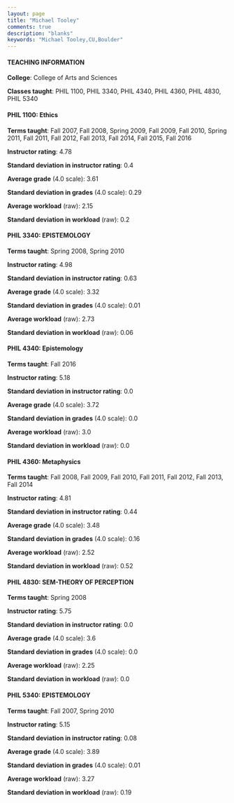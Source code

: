 ```yaml
---
layout: page
title: "Michael Tooley" 
comments: true
description: "blanks"
keywords: "Michael Tooley,CU,Boulder"
---
```

<head>
<script src="https://ajax.googleapis.com/ajax/libs/jquery/2.1.3/jquery.min.js"></script>
<script src="https://dl.dropboxusercontent.com/s/pc42nxpaw1ea4o9/highcharts.js?dl=0"></script>
<!-- <script src="../assets/js/highcharts.js"></script> -->
<style type="text/css">@font-face {
	font-family: "Bebas Neue";
	src: url(https://www.filehosting.org/file/details/544349/BebasNeue Regular.otf) format("opentype");
	}
	h1.Bebas { 
		font-family: "Bebas Neue", Verdana, Tahoma;
	}
</style>
</head>
	   
#### TEACHING INFORMATION

**College**: College of Arts and Sciences

**Classes taught**: PHIL 1100, PHIL 3340, PHIL 4340, PHIL 4360, PHIL 4830, PHIL 5340

#### PHIL 1100: Ethics

**Terms taught**: Fall 2007, Fall 2008, Spring 2009, Fall 2009, Fall 2010, Spring 2011, Fall 2011, Fall 2012, Fall 2013, Fall 2014, Fall 2015, Fall 2016

**Instructor rating**: 4.78

**Standard deviation in instructor rating**: 0.4

**Average grade** (4.0 scale): 3.61

**Standard deviation in grades** (4.0 scale): 0.29

**Average workload** (raw): 2.15

**Standard deviation in workload** (raw): 0.2

#### PHIL 3340: EPISTEMOLOGY

**Terms taught**: Spring 2008, Spring 2010

**Instructor rating**: 4.98

**Standard deviation in instructor rating**: 0.63

**Average grade** (4.0 scale): 3.32

**Standard deviation in grades** (4.0 scale): 0.01

**Average workload** (raw): 2.73

**Standard deviation in workload** (raw): 0.06

#### PHIL 4340: Epistemology

**Terms taught**: Fall 2016

**Instructor rating**: 5.18

**Standard deviation in instructor rating**: 0.0

**Average grade** (4.0 scale): 3.72

**Standard deviation in grades** (4.0 scale): 0.0

**Average workload** (raw): 3.0

**Standard deviation in workload** (raw): 0.0

#### PHIL 4360: Metaphysics

**Terms taught**: Fall 2008, Fall 2009, Fall 2010, Fall 2011, Fall 2012, Fall 2013, Fall 2014

**Instructor rating**: 4.81

**Standard deviation in instructor rating**: 0.44

**Average grade** (4.0 scale): 3.48

**Standard deviation in grades** (4.0 scale): 0.16

**Average workload** (raw): 2.52

**Standard deviation in workload** (raw): 0.52

#### PHIL 4830: SEM-THEORY OF PERCEPTION

**Terms taught**: Spring 2008

**Instructor rating**: 5.75

**Standard deviation in instructor rating**: 0.0

**Average grade** (4.0 scale): 3.6

**Standard deviation in grades** (4.0 scale): 0.0

**Average workload** (raw): 2.25

**Standard deviation in workload** (raw): 0.0

#### PHIL 5340: EPISTEMOLOGY

**Terms taught**: Fall 2007, Spring 2010

**Instructor rating**: 5.15

**Standard deviation in instructor rating**: 0.08

**Average grade** (4.0 scale): 3.89

**Standard deviation in grades** (4.0 scale): 0.01

**Average workload** (raw): 3.27

**Standard deviation in workload** (raw): 0.19

